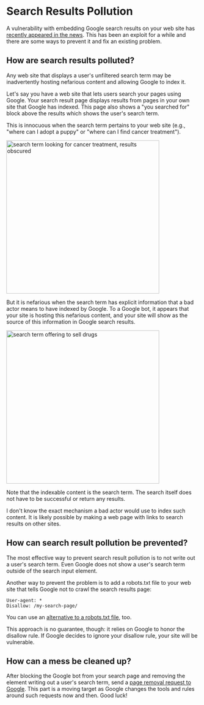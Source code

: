 # Search Results Pollution

A vulnerability with embedding Google search results on your web site has [recently appeared in the news](https://www.businessinsider.com/google-loophole-buying-drugs-online-hijack-website-2023-9?op=1). This has been an exploit for a while and there are some ways to prevent it and fix an existing problem.

## How are search results polluted?

Any web site that displays a user's unfiltered search term may be inadvertently hosting nefarious content and allowing Google to index it.

Let's say you have a web site that lets users search your pages using Google. Your search result page displays results from pages in your own site that Google has indexed. This page also shows a "you searched for" block above the results which shows the user's search term. 

This is innocuous when the search term pertains to your web site (e.g., "where can I adopt a puppy" or "where can I find cancer treatment"). 

<img width="400" alt="search term looking for cancer treatment, results obscured" src="https://github.com/pzzd/pzzd.github.io/assets/5471867/7484411c-e094-478b-9982-478e13065bef">

But it is nefarious when the search term has explicit information that a bad actor means to have indexed by Google. To a Google bot, it appears that your site is hosting this nefarious content, and your site will show as the source of this information in Google search results.

<img width="400" alt="search term offering to sell drugs" src="https://github.com/pzzd/pzzd.github.io/assets/5471867/98b46d3b-6459-4a9d-a534-124c8cceb08d">

Note that the indexable content is the search term. The search itself does not have to be successful or return any results.

I don't know the exact mechanism a bad actor would use to index such content. It is likely possible by making a web page with links to search results on other sites.

## How can search result pollution be prevented?

The most effective way to prevent search result pollution is to not write out a user's search term. Even Google does not show a user's search term outside of the search input element.

Another way to prevent the problem is to add a robots.txt file to your web site that tells Google not to crawl the search results page:
```
User-agent: *
Disallow: /my-search-page/
```
You can use an [alternative to a robots.txt file](https://developers.google.com/search/docs/crawling-indexing/block-indexing), too.

This approach is no guarantee, though: it relies on Google to honor the disallow rule. If Google decides to ignore your disallow rule, your site will be vulnerable.

## How can a mess be cleaned up?

After blocking the Google bot from your search page and removing the element writing out a user's search term, send a [page removal request to Google](https://developers.google.com/search/docs/crawling-indexing/remove-information?sjid=7470165266361020733-NA&visit_id=638319351474913089-3909863057&rd=1). This part is a moving target as Google changes the tools and rules around such requests now and then. Good luck!
